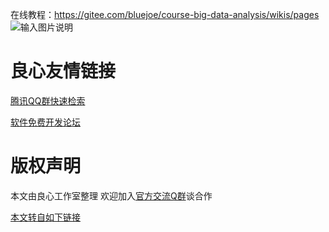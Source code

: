 在线教程：https://gitee.com/bluejoe/course-big-data-analysis/wikis/pages
![输入图片说明](https://images.gitee.com/uploads/images/2018/0911/225731_0c43cbe6_1020923.png "屏幕截图.png")




 # 良心友情链接

[腾讯QQ群快速检索](http://u.720life.cn/s/8cf73f7c)

[软件免费开发论坛](http://u.720life.cn/s/bbb01dc0)

# 版权声明 

本文由良心工作室整理 欢迎加入[官方交流Q群](https://u.720life.cn/s/f2316816)谈合作

[本文转自如下链接](http://u.720life.cn/g/2e71d0f0a5c601172267ba20d3a43c6e142eb8380463fbb63cfcd5d247254a987196287738a634f8de49c38614991e996fd2688b355d3036ca06cfce37ab33d7bb7c30d128bc692ac045aaf1304460bb)